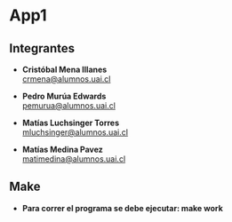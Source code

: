 # App1
## **Integrantes**
- **Cristóbal Mena Illanes** <br>
  <crmena@alumnos.uai.cl>

- **Pedro Murúa Edwards** <br>
  <pemurua@alumnos.uai.cl>

- **Matías Luchsinger Torres** <br>
  <mluchsinger@alumnos.uai.cl>

- **Matías Medina Pavez** <br>
  <matimedina@alumnos.uai.cl>

## **Make**
- **Para correr el programa se debe ejecutar: make work**